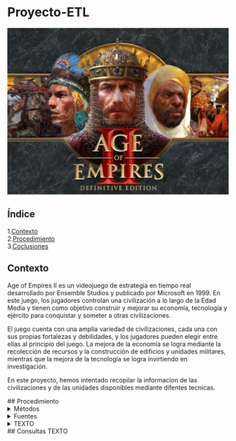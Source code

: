 # Proyecto-ETL
![](/imagenes/ageofempiresimagen.jpeg)
## Índice
1.[Contexto](#contexto)\
2.[Procedimiento](#procedimiento)\
3.[Coclusiones](#consultas)
<a name="Contexto"/>
## Contexto
Age of Empires II es un videojuego de estrategia en tiempo real desarrollado por Ensemble Studios y publicado por Microsoft en 1999. En este juego, los jugadores controlan una civilización a lo largo de la Edad Media y tienen como objetivo construir y mejorar su economía, tecnología y ejército para conquistar y someter a otras civilizaciones.

El juego cuenta con una amplia variedad de civilizaciones, cada una con sus propias fortalezas y debilidades, y los jugadores pueden elegir entre ellas al principio del juego. La mejora de la economía se logra mediante la recolección de recursos y la construcción de edificios y unidades militares, mientras que la mejora de la tecnología se logra invirtiendo en investigación.

En este proyecto, hemos intentado recopilar la informacion de las civilizaciones y de las unidades disponibles mediante difentes tecnicas. 

<a name="Procedimiento"/>
## Procedimiento
<details>
<summary>Métodos</summary>
<br>
Los métodos utilizados han sido dos. El primero ha sido el acceder a una API del videojuego que está centrada en las partidas rankeadas. De esta API hemos extraido las diferentes civilizaciones del videojuego. Aunque me he sentido tentado de extraer mucho mas material sobre los jugadores top, he decidido centrarme en lo que ya tenía pensado. El otro método utilizado ha sido el escreapeo de dos páginas webs para extraer de una las diferentes undidades, y de otra el nombre de los edificios donde se producen esas unidades para cruzar los datos.
<br></details>
<details>
<summary>Fuentes</summary>
<br>
API: 
Web1 screapeada: 
Web2 screapeada:
<br></details>
<details>
<summary>TEXTO</summary>
<br>
TEXTO
![holi](/images/esquema_base_datos.png)
<br></details>
<a name="Consultas"/>
## Consultas
TEXTO